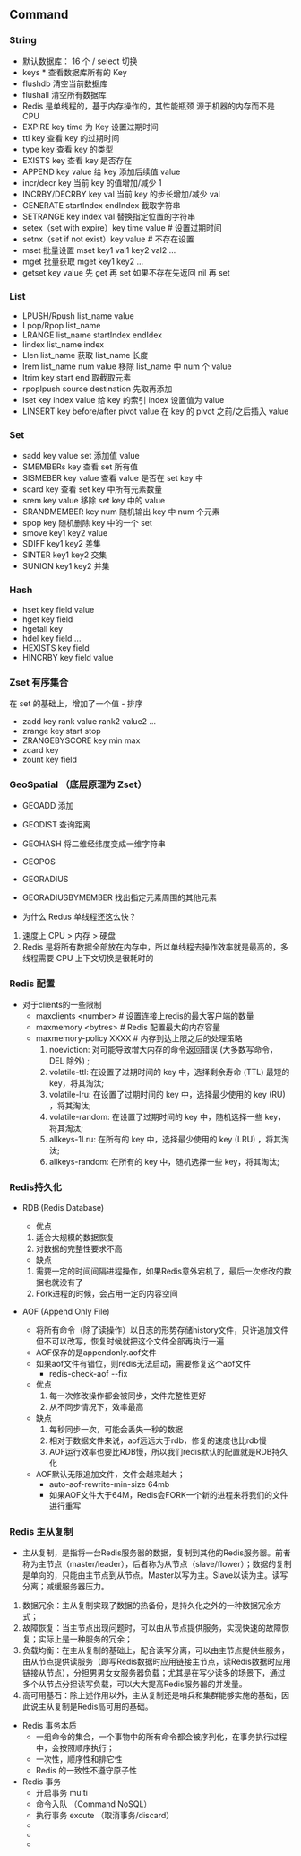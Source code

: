 ## Command

### String

- 默认数据库： 16 个 / select 切换
- keys \* 查看数据库所有的 Key
- flushdb 清空当前数据库
- flushall 清空所有数据库
- Redis 是单线程的，基于内存操作的，其性能瓶颈 源于机器的内存而不是 CPU
- EXPIRE key time 为 Key 设置过期时间
- ttl key 查看 key 的过期时间
- type key 查看 key 的类型
- EXISTS key 查看 key 是否存在
- APPEND key value 给 key 添加后续值 value
- incr/decr key 当前 key 的值增加/减少 1
- INCRBY/DECRBY key val 当前 key 的步长增加/减少 val
- GENERATE startIndex endIndex 截取字符串
- SETRANGE key index val 替换指定位置的字符串
- setex（set with expire）key time value # 设置过期时间
- setnx（set if not exist）key value # 不存在设置
- mset 批量设置 mset key1 val1 key2 val2 ...
- mget 批量获取 mget key1 key2 ...
- getset key value 先 get 再 set 如果不存在先返回 nil 再 set

### List

- LPUSH/Rpush list_name value
- Lpop/Rpop list_name
- LRANGE list_name startIndex endIdex
- lindex list_name index
- Llen list_name 获取 list_name 长度
- lrem list_name num value 移除 list_name 中 num 个 value
- ltrim key start end 取截取元素
- rpoplpush source destination 先取再添加
- lset key index value 给 key 的索引 index 设置值为 value
- LINSERT key before/after pivot value 在 key 的 pivot 之前/之后插入 value

### Set

- sadd key value set 添加值 value
- SMEMBERs key 查看 set 所有值
- SISMEBER key value 查看 value 是否在 set key 中
- scard key 查看 set key 中所有元素数量
- srem key value 移除 set key 中的 value
- SRANDMEMBER key num 随机输出 key 中 num 个元素
- spop key 随机删除 key 中的一个 set
- smove key1 key2 value
- SDIFF key1 key2 差集
- SINTER key1 key2 交集
- SUNION key1 key2 并集

### Hash

- hset key field value
- hget key field
- hgetall key
- hdel key field ...
- HEXISTS key field
- HINCRBY key field value

### Zset 有序集合

在 set 的基础上，增加了一个值 - 排序

- zadd key rank value rank2 value2 ...
- zrange key start stop
- ZRANGEBYSCORE key min max
- zcard key
- zount key field

### GeoSpatial （底层原理为 Zset）

- GEOADD 添加
- GEODIST 查询距离
- GEOHASH 将二维经纬度变成一维字符串
- GEOPOS
- GEORADIUS
- GEORADIUSBYMEMBER 找出指定元素周围的其他元素

- 为什么 Redus 单线程还这么快？

1. 速度上 CPU > 内存 > 硬盘
2. Redis 是将所有数据全部放在内存中，所以单线程去操作效率就是最高的，多线程需要 CPU 上下文切换是很耗时的

### Redis 配置
- 对于clients的一些限制
  - maxclients \<number\> # 设置连接上redis的最大客户端的数量
  - maxmemory \<bytres\>  # Redis 配置最大的内存容量
  - maxmemory-policy XXXX # 内存到达上限之后的处理策略
    1. noeviction: 对可能导致增大内存的命令返回错误 (大多数写命令，DEL 除外) ;
    2. volatile-ttl: 在设置了过期时间的 key 中，选择剩余寿命 (TTL) 最短的 key，将其淘汰;
    3. volatile-lru: 在设置了过期时间的 key 中，选择最少使用的 key (RU) ，将其淘汰;
    4. volatile-random: 在设置了过期时间的 key 中，随机选择一些 key，将其淘汰;
    5. allkeys-1Lru: 在所有的 key 中，选择最少使用的 key (LRU) ，将其淘汰;
    6. allkeys-random: 在所有的 key 中，随机选择一些 key，将其淘汰;

### Redis持久化
- RDB (Redis Database)
  - 优点
  1. 适合大规模的数据恢复
  2. 对数据的完整性要求不高
  - 缺点
  1. 需要一定的时间间隔进程操作，如果Redis意外宕机了，最后一次修改的数据也就没有了
  2. Fork进程的时候，会占用一定的内容空间

- AOF (Append Only File)
  - 将所有命令（除了读操作）以日志的形势存储history文件，只许追加文件但不可以改写，恢复时候就把这个文件全部再执行一遍
  - AOF保存的是appendonly.aof文件 
  - 如果aof文件有错位，则redis无法启动，需要修复这个aof文件
    - redis-check-aof --fix
  - 优点
    1. 每一次修改操作都会被同步，文件完整性更好
    2. 从不同步情况下，效率最高
  - 缺点
    1. 每秒同步一次，可能会丢失一秒的数据
    2. 相对于数据文件来说，aof远远大于rdb，修复的速度也比rdb慢
    3. AOF运行效率也要比RDB慢，所以我们redis默认的配置就是RDB持久化
  - AOF默认无限追加文件，文件会越来越大；
    - auto-aof-rewrite-min-size 64mb
    - 如果AOF文件大于64M，Redis会FORK一个新的进程来将我们的文件进行重写

### Redis 主从复制
- 主从复制，是指将一台Redis服务器的数据，复制到其他的Redis服务器。前者称为主节点（master/leader），后者称为从节点（slave/flower）；数据的复制是单向的，只能由主节点到从节点。Master以写为主。Slave以读为主。读写分离；减缓服务器压力。
1. 数据冗余：主从复制实现了数据的热备份，是持久化之外的一种数据冗余方式；
2. 故障恢复：当主节点出现问题时，可以由从节点提供服务，实现快速的故障恢复；实际上是一种服务的冗余；
3. 负载均衡：在主从复制的基础上，配合读写分离，可以由主节点提供些服务，由从节点提供读服务（即写Redis数据时应用链接主节点，读Redis数据时应用链接从节点），分担男男女女服务器负载；尤其是在写少读多的场景下，通过多个从节点分担读写负载，可以大大提高Redis服务器的并发量。
4. 高可用基石：除上述作用以外，主从复制还是哨兵和集群能够实施的基础，因此说主从复制是Redis高可用的基础。


- Redis 事务本质
  - 一组命令的集合，一个事物中的所有命令都会被序列化，在事务执行过程中，会按照顺序执行；
  - 一次性，顺序性和排它性
  - Redis 的一致性不遵守原子性
- Redis 事务
  - 开启事务 multi
  - 命令入队 （Command NoSQL）
  - 执行事务 excute （取消事务/discard）
  -
  -
  -
